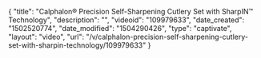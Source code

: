 {
    "title": "Calphalon&reg; Precision Self-Sharpening Cutlery Set with SharpIN&trade; Technology",
    "description": "",
    "videoid": "109979633",
    "date_created": "1502520774",
    "date_modified": "1504290426",
    "type": "captivate",
    "layout": "video",
    "url": "\/v\/calphalon-precision-self-sharpening-cutlery-set-with-sharpin-technology\/109979633"
}